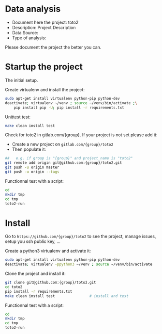 # Data analysis
- Document here the project: toto2
- Description: Project Description
- Data Source:
- Type of analysis:

Please document the project the better you can.

# Startup the project

The initial setup.

Create virtualenv and install the project:
```bash
sudo apt-get install virtualenv python-pip python-dev
deactivate; virtualenv ~/venv ; source ~/venv/bin/activate ;\
    pip install pip -U; pip install -r requirements.txt
```

Unittest test:
```bash
make clean install test
```

Check for toto2 in gitlab.com/{group}.
If your project is not set please add it:

- Create a new project on `gitlab.com/{group}/toto2`
- Then populate it:

```bash
##   e.g. if group is "{group}" and project_name is "toto2"
git remote add origin git@github.com:{group}/toto2.git
git push -u origin master
git push -u origin --tags
```

Functionnal test with a script:

```bash
cd
mkdir tmp
cd tmp
toto2-run
```

# Install

Go to `https://github.com/{group}/toto2` to see the project, manage issues,
setup you ssh public key, ...

Create a python3 virtualenv and activate it:

```bash
sudo apt-get install virtualenv python-pip python-dev
deactivate; virtualenv -ppython3 ~/venv ; source ~/venv/bin/activate
```

Clone the project and install it:

```bash
git clone git@github.com:{group}/toto2.git
cd toto2
pip install -r requirements.txt
make clean install test                # install and test
```
Functionnal test with a script:

```bash
cd
mkdir tmp
cd tmp
toto2-run
```
